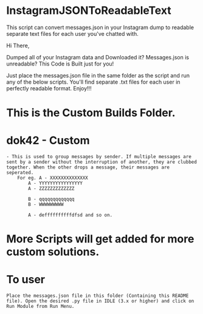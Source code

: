 # InstagramJSONToReadableText
This script can convert messages.json in your Instagram dump to readable separate text files for each user you've chatted with.

Hi There,

  Dumped all of your Instagram data and Downloaded it? Messages.json is unreadable? This Code is Built just for you!
  
  Just place the messages.json file in the same folder as the script and run any of the below scripts. You'll find separate .txt files for each user in perfectly readable format.
                  Enjoy!!!

# This is the Custom Builds Folder.

# dok42 - Custom 
	- This is used to group messages by sender. If multiple messages are sent by a sender without the interruption of another, they are clubbed together. When the other drops a message, their messages are seperated.
		For eg. A - XXXXXXXXXXXXXX
			A - YYYYYYYYYYYYYYYY
			A - ZZZZZZZZZZZZZ
			
			B - qqqqqqqqqqqqq
			B - WWWWWWWWW

			A - deffffffffffdfsd and so on.

# More Scripts will get added for more custom solutions.

# To user
	Place the messages.json file in this folder (Containing this README file). Open the desired .py file in IDLE (3.x or higher) and click on Run Module from Run Menu.
